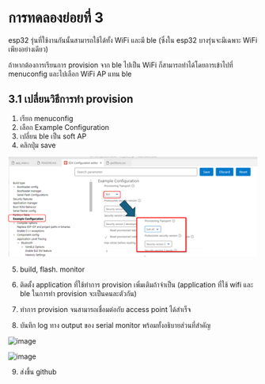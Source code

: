 # การทดลองย่อยที่ 3

esp32 รุ่นที่ใช้งานกันนั้นสามารถใช้ได้ทั้ง WiFi และมี ble (ซึ่งใน esp32 บางรุ่นจะมีเฉพาะ WiFi เพียงอย่างเดียว)

ถ้าหากต้องการเรียนการ provision จาก ble ไปเป็น WiFi ก็สามารถทำได้โดยการเข้าไปที่ menuconfig และไปเลือก WiFi AP แทน ble


## 3.1 เปลี่ยนวิธีการทำ provision
1. เรียก menuconfig
2. เลือก Example Configuration
3. เปลี่ยน ble เป็น soft AP
4. คลิกปุ่ม save

![alt text](image-6.png)

5. build, flash. monitor

6. ติดตั้ง application ที่ใช้ทำการ provision เพิ่มเติมถ้าจำเป็น (application ที่ใช้ wifi และ ble ในการทำ provision จะเป็นคนละตัวกัน)
   
7. ทำการ provision จนสามารถเชื่อมต่อกับ access point ได้สำเร็จ
8. บันทึก log ทาง output ของ serial monitor พร้อมทั้งอธิบายส่วนที่สำคัญ

![image](https://github.com/user-attachments/assets/6b0ac1c8-302b-4e26-aacc-7231a0de2ccb)



![image](https://github.com/user-attachments/assets/f6543487-6420-4e49-a2f9-414b3ffaa946)



9. ส่งขึ้น github
